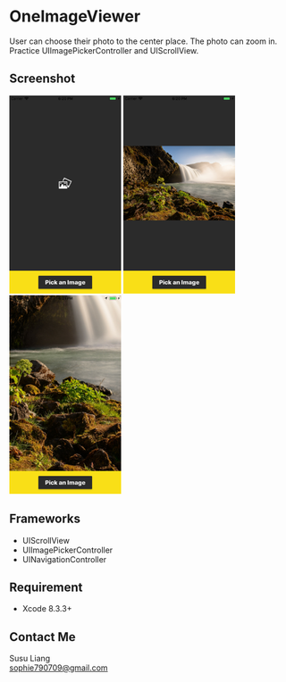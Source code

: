 # OneImageViewer

User can choose their photo to the center place. The photo can zoom in. <br>
Practice UIImagePickerController and UIScrollView.

## Screenshot
 
<kbd><img src="https://github.com/susuLiang/OneImageViewer/blob/master/Screenshot/main.png" width="200"></kbd>
<kbd><img src="https://github.com/susuLiang/OneImageViewer/blob/master/Screenshot/pic.png" width="200"></kbd>
<kbd><img src="https://github.com/susuLiang/OneImageViewer/blob/master/Screenshot/zoom.png" width="200"></kbd>

## Frameworks
  - UIScrollView
  - UIImagePickerController
  - UINavigationController
  
## Requirement
  - Xcode 8.3.3+
    
## Contact Me

Susu Liang<br>
sophie790709@gmail.com
